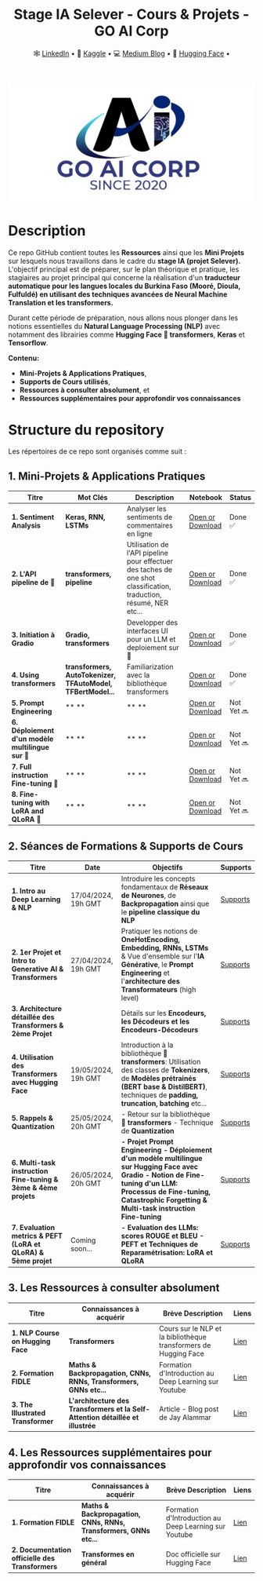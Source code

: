 <div align="center">
  <h1> Stage IA Selever - Cours & Projets - GO AI Corp</h1>
  <p align="center">
    🕸 <a href="https://www.linkedin.com/in/anyantudre">LinkedIn</a> • 
    📙 <a href="https://www.kaggle.com/waalbannyantudre">Kaggle</a> • 
    💻 <a href="https://anyantudre.medium.com/">Medium Blog</a> • 
    🤗 <a href="https://huggingface.co/anyantudre">Hugging Face</a> • 
  </p>
</div>
<br/>

<a href=""> <img src="img/goaicorp-logo2.jpg" alt="Open In "></a>

# Description

Ce repo GitHub contient toutes les **Ressources** ainsi que les **Mini Projets** sur lesquels nous travaillons dans le cadre du **stage IA (projet Selever).**
L'objectif principal est de préparer, sur le plan théorique et pratique, les stagiaires au projet principal qui concerne la réalisation d'un **traducteur automatique pour les langues locales du Burkina Faso (Mooré, Dioula, Fulfuldé) en utilisant des techniques avancées de Neural Machine Translation et les transformers.**

Durant cette période de préparation, nous allons nous plonger dans les notions essentielles du **Natural Language Processing (NLP)** avec notamment des librairies comme **Hugging Face 🤗 transformers**, **Keras** et **Tensorflow**. 

**Contenu:**
-  **Mini-Projets & Applications Pratiques**, 
-  **Supports de Cours utilisés**,
-  **Ressources à consulter absolument**, et
-  **Ressources supplémentaires pour approfondir vos connaissances**



# Structure du repository

Les répertoires de ce repo sont organisés comme suit :  

## 1. Mini-Projets & Applications Pratiques

| Titre | Mot Clés | Description | Notebook | Status |
| --- | --- | --- | --- | --- |
| **1. Sentiment Analysis** | **Keras, RNN, LSTMs** | Analyser les sentiments de commentaires en ligne | [Open or Download](https://github.com/ANYANTUDRE/Stage-IA-Selever-GO-AI-Corp/blob/main/01.%20Notebooks%20-%20Mini%20Projets%20et%20Applications%20Pratique/01.%201er%20Mini%20Projet%20-%20Sentiment%20Analysis%20with%20Keras.ipynb) | Done ✅ |
| **2. L'API pipeline de 🤗** | **transformers, pipeline** | Utilisation de l'API pipeline pour effectuer des taches de one shot classification, traduction, résumé, NER etc... | [Open or Download](https://github.com/ANYANTUDRE/Stage-IA-Selever-GO-AI-Corp/blob/main/01.%20Notebooks%20-%20Mini%20Projets%20et%20Applications%20Pratique/02.%20Transformers%20-%20La%20fonction%20pipeline%20.ipynb) | Done ✅ |
| **3. Initiation à Gradio** | **Gradio, transformers** | Developper des interfaces UI pour un LLM et deploiement sur 🤗 | [Open or Download](https://github.com/ANYANTUDRE/Stage-IA-Selever-GO-AI-Corp/blob/main/01.%20Notebooks%20-%20Mini%20Projets%20et%20Applications%20Pratique/03.%20Intro%20%C3%A0%20Gradio%20-%20Developper%20des%20interfaces%20UI%20pour%20un%20LLM.ipynb) | Done ✅ |
| **4. Using transformers** | **transformers, AutoTokenizer, TFAutoModel, TFBertModel...** | Familiarization avec la bibliothèque transformers | [Open or Download]() | Done ✅ |
| **5. Prompt Engineering** | ** ** | ** ** | [Open or Download]() | Not Yet 🔜 |
| **6. Déploiement d'un modèle multilingue sur 🤗** | ** ** | ** ** | [Open or Download]() | Not Yet 🔜 |
| **7. Full instruction Fine-tuning 🤗** | ** ** | ** ** | [Open or Download]() | Not Yet 🔜 |
| **8. Fine-tuning with LoRA and QLoRA 🤗** | ** ** | ** ** | [Open or Download]() | Not Yet 🔜 |



## 2. Séances de Formations & Supports de Cours

| Titre | Date | Objectifs | Supports | 
|---------|---------|-------------------|--------------------------------|
| **1. Intro au Deep Learning & NLP** | 17/04/2024, 19h GMT | Introduire les concepts fondamentaux de **Réseaux de Neurones**, de **Backpropagation** ainsi que le **pipeline classique du NLP** | [Supports](https://github.com/ANYANTUDRE/Stage-IA-Selever-GO-AI-Corp/tree/main/02.%20Supports%20de%20Cours%20-%20Formations/01.%20S%C3%A9ance%201)|
| **2. 1er Projet et Intro to Generative AI & Transformers** | 27/04/2024, 19h GMT | Pratiquer les notions de **OneHotEncoding, Embedding, RNNs, LSTMs** & Vue d'ensemble sur l'**IA Générative**, le **Prompt Engineering** et l'**architecture des Transformateurs** (high level) | [Supports](https://github.com/ANYANTUDRE/Stage-IA-Selever-GO-AI-Corp/tree/main/02.%20Supports%20de%20Cours%20-%20Formations/02.%20S%C3%A9ance%202) |
| **3. Architecture détaillée des Transformers & 2ème Projet** |  | Détails sur les **Encodeurs, les Décodeurs et les Encodeurs-Décodeurs**  | [Supports](https://github.com/ANYANTUDRE/Stage-IA-Selever-GO-AI-Corp/tree/main/02.%20Supports%20de%20Cours%20-%20Formations/03.%20S%C3%A9ance%203) |
| **4. Utilisation des Transformers avec Hugging Face** | 19/05/2024, 19h GMT  | Introduction à la bibliothèque 🤗 **transformers**: Utilisation des classes de **Tokenizers**, de **Modèles prétrainés (BERT base & DistilBERT)**, techniques de **padding, truncation, batching** etc...  | [Supports](https://github.com/ANYANTUDRE/Stage-IA-Selever-GO-AI-Corp/tree/main/02.%20Supports%20de%20Cours%20-%20Formations/04.%20S%C3%A9ance%204%20-%20Utilisation%20des%20Transformers%20de%20Hugging%20Face) |
| **5. Rappels & Quantization** | 25/05/2024, 20h GMT  | - Retour sur la bibliothèque 🤗 **transformers**    - Technique de **Quantization** | [Supports](https://github.com/ANYANTUDRE/Stage-IA-Selever-GO-AI-Corp/tree/main/02.%20Supports%20de%20Cours%20-%20Formations/05.%20S%C3%A9ance%205%20-%20Quantization%20%26%20Rappels) |
| **6. Multi-task instruction Fine-tuning & 3ème & 4ème projets** | 26/05/2024, 20h GMT  | **- Projet Prompt Engineering  - Déploiement d'un modèle multilingue sur Hugging Face avec Gradio - Notion de Fine-tuning d'un LLM: Processus de Fine-tuning, Catastrophic Forgetting & Multi-task instruction Fine-tuning**| [Supports](https://github.com/ANYANTUDRE/Stage-IA-Selever-GO-AI-Corp/tree/main/02.%20Supports%20de%20Cours%20-%20Formations/06.%20S%C3%A9ance%206%20-%20%20Fine-tuning%20process%20%26%20Instruction%20Fine-tuning) |
| **7. Evaluation metrics & PEFT (LoRA et QLoRA) & 5ème projet** | Coming soon...  | **- Evaluation des LLMs: scores ROUGE et BLEU  - PEFT et Techniques de Reparamétrisation: LoRA et QLoRA**| [Supports](https://github.com/ANYANTUDRE/Stage-IA-Selever-GO-AI-Corp/tree/main/02.%20Supports%20de%20Cours%20-%20Formations/07.%20S%C3%A9ance%207%20-%20M%C3%A9triques%20%26%20%20PEFTs%20-%20LoRA%20%26%20QLoRA) |





## 3. Les Ressources à consulter absolument

| Titre | Connaissances à acquérir | Brève Description  | Liens |
|---------|--------------------|-------------------------------|----------------------------------------------------------|
| **1. NLP Course on Hugging Face** |  **Transformers** | Cours sur le NLP et la bibliothèque transformers de Hugging Face| [Lien](https://github.com/ANYANTUDRE/NLP-Course-Hugging-Face) |
| **2. Formation FIDLE** | **Maths & Backpropagation, CNNs, RNNs, Transformers, GNNs etc...**  | Formation d'Introduction au Deep Learning sur Youtube | [Lien](https://www.youtube.com/playlist?list=PLlI0-qAzf2SZQ_ZRAh4u4zbb-MQHOW7IZ) |
| **3. The Illustrated Transformer** | **L'architecture des Transformers et la Self-Attention détaillée et illustrée**  | Article - Blog post de Jay Alammar | [Lien](https://jalammar.github.io/illustrated-transformer/) |



## 4.  Les Ressources supplémentaires pour approfondir vos connaissances

| Titre | Connaissances à acquérir | Brève Description  | Liens |
|---------|--------------------|-------------------------------|------------------------|
| **1. Formation FIDLE** | **Maths & Backpropagation, CNNs, RNNs, Transformers, GNNs etc...**  | Formation d'Introduction au Deep Learning sur Youtube | [Lien](https://www.youtube.com/playlist?list=PLlI0-qAzf2SZQ_ZRAh4u4zbb-MQHOW7IZ) |
| **2. Documentation officielle des Transformers** | **Transformes en général**  | Doc officielle sur Hugging Face | [Lien](https://huggingface.co/docs/transformers/index) |

